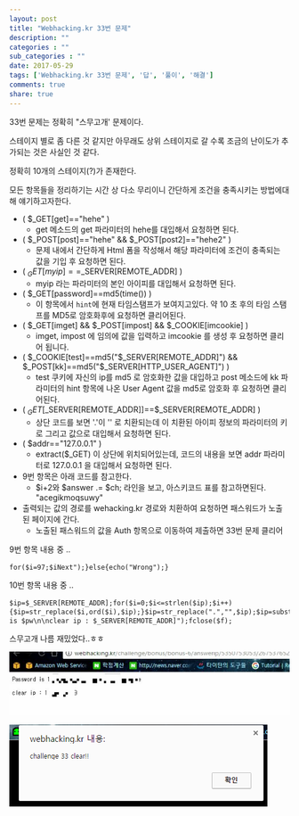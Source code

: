 ```yaml
---
layout: post
title: "Webhacking.kr 33번 문제"
description: ""
categories : ""
sub_categories : ""
date: 2017-05-29
tags: ['Webhacking.kr 33번 문제', '답', '풀이', '해결']
comments: true
share: true
---
```


33번 문제는 정확히 "스무고개' 문제이다.

스테이지 별로 좀 다른 것 같지만 아무래도 상위 스테이지로 갈 수록 조금의 난이도가 추가되는 것은 사실인 것 같다.

정확히 10개의 스테이지(?)가 존재한다.

  

모든 항목들을 정리하기는 시간 상 다소 무리이니 간단하게 조건을 충족시키는 방법에대해 얘기하고자한다.

  

  * ( $_GET[get]=="hehe" )
    * get 메소드의 get 파라미터의 hehe를 대입해서 요청하면 된다.
  * ( $_POST[post]=="hehe" && $_POST[post2]=="hehe2" )
    * 문제 내에서 간단하게 Html 폼을 작성해서 해당 파라미터에 조건이 충족되는 값을 기입 후 요청하면 된다.
  * ( $_GET[myip]==$_SERVER[REMOTE_ADDR] )
    * myip 라는 파라미터의 본인 아이피를 대입해서 요청하면 된다.
  * ( $_GET[password]==md5(time()) )
    * 이 항목에서 `hint`에 현재 타임스탬프가 보여지고있다. 약 10 초 후의 타임 스탬프를 MD5로 암호화후에 요청하면 클리어된다.
  * ( $_GET[imget] && $_POST[impost] && $_COOKIE[imcookie] )
    * imget, impost 에 임의에 값을 입력하고 imcookie 를 생성 후 요청하면 클리어 됩니다.
  * ( $_COOKIE[test]==md5("$_SERVER[REMOTE_ADDR]") && $_POST[kk]==md5("$_SERVER[HTTP_USER_AGENT]") )
    * test 쿠키에 자신의 ip를 md5 로 암호화한 값을 대입하고 post 메소드에 kk 파라미터의 hint 항목에 나온 User Agent 값을 md5로 암호화 후 요청하면 클리어된다.
  * ( $_GET[$_SERVER[REMOTE_ADDR]]==$_SERVER[REMOTE_ADDR] )
    * 상단 코드를 보면 '.'이 '' 로 치환되는데 이 치환된 아이피 정보의 파라미터의 키로 그리고 값으로 대입해서 요청하면 된다.
  * ( $addr=="127.0.0.1" )
    * extract($_GET) 이 상단에 위치되어있는데, 코드의 내용을 보면 addr 파라미터로 127.0.0.1 을 대입해서 요청하면 된다.
  * 9번 항목은 아래 코드를 참고한다.
    * $i+2와 $answer .= $ch; 라인을 보고, 아스키코드 표를 참고하면된다. "acegikmoqsuwy"
  * 출력되는 값의 경로를 wehacking.kr 경로와 치환하여 요청하면 패스워드가 노출된 페이지에 간다.
    * 노출된 패스워드의 값을 Auth 항목으로 이동하여 제출하면 33번 문제 클리어

  

  

  

9번 항목 내용 중 ..

    for($i=97;$iNext");}else{echo("Wrong");}

  

  

10번 항목 내용 중 ..

  

    $ip=$_SERVER[REMOTE_ADDR];for($i=0;$i<=strlen($ip);$i++){$ip=str_replace($i,ord($i),$ip);}$ip=str_replace(".","",$ip);$ip=substr($ip,0,10);@mkdir("answerip/$ip");$answer=$ip*2;$answer=$ip/2;$answer=str_replace(".","",$answer);$pw="###";$f=fopen("answerip/$ip/$answer.$ip","w");fwrite($f,"Password is $pw\n\nclear ip : $_SERVER[REMOTE_ADDR]");fclose($f);

  

  

스무고개 나름 재밌었다..ㅎㅎ

  

  

![](/assets/images/posts/754/24327537592BBBEE1C83D4.JPEG)

  

  

  

![](/assets/images/posts/754/21380037592BBBEE1194C5.PNG)

  

